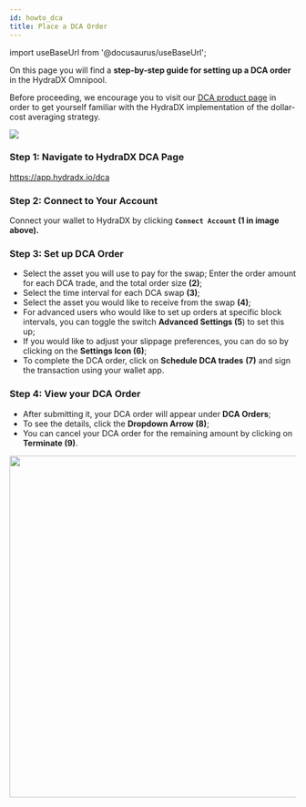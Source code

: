 ```yaml
---
id: howto_dca
title: Place a DCA Order
---
```


import useBaseUrl from '@docusaurus/useBaseUrl';

On this page you will find a **step-by-step guide for setting up a DCA order** in the HydraDX Omnipool.

Before proceeding, we encourage you to visit our [DCA product page](/omnipool_dca) in order to get yourself familiar with the HydraDX implementation of the dollar-cost averaging strategy.

<div style={{textAlign: 'center'}}>
  <img src={useBaseUrl('/howto_dca/dca.jpg')} />
</div>  

### Step 1: Navigate to HydraDX DCA Page

https://app.hydradx.io/dca

### Step 2: Connect to Your Account

Connect your wallet to HydraDX by clicking **`Connect Account` (1 in image above).**

### Step 3: Set up DCA Order
* Select the asset you will use to pay for the swap; Enter the order amount for each DCA trade, and the total order size **(2)**;
* Select the time interval for each DCA swap **(3)**;
* Select the asset you would like to receive from the swap **(4)**;
* For advanced users who would like to set up orders at specific block intervals, you can toggle the switch **Advanced Settings (5**) to set this up;
* If you would like to adjust your slippage preferences, you can do so by clicking on the **Settings Icon (6)**;
* To complete the DCA order, click on **Schedule DCA trades** **(7)** and sign the transaction using your wallet app.

### Step 4: View your DCA Order
* After submitting it, your DCA order will appear under **DCA Orders**;
* To see the details, click the **Dropdown Arrow (8)**;
* You can cancel your DCA order for the remaining amount by clicking on **Terminate (9)**.

<div style={{textAlign: 'center'}}>
  <img src={useBaseUrl('/howto_dca/dca_overview.jpg')} width="600px" />
</div>  
